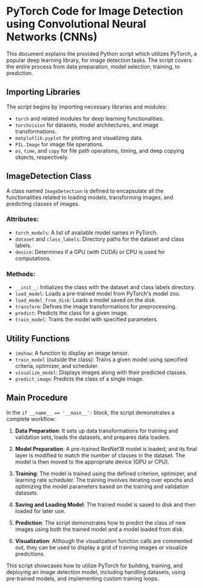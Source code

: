 # PyTorch Code for Image Detection using Convolutional Neural Networks (CNNs)

This document explains the provided Python script which utilizes PyTorch, a popular deep learning library, for image detection tasks. The script covers the entire process from data preparation, model selection, training, to prediction.

## Importing Libraries

The script begins by importing necessary libraries and modules:

- `torch` and related modules for deep learning functionalities.
- `torchvision` for datasets, model architectures, and image transformations.
- `matplotlib.pyplot` for plotting and visualizing data.
- `PIL.Image` for image file operations.
- `os`, `time`, and `copy` for file path operations, timing, and deep copying objects, respectively.

## ImageDetection Class

A class named `ImageDetection` is defined to encapsulate all the functionalities related to loading models, transforming images, and predicting classes of images.

### Attributes:

- `torch_models`: A list of available model names in PyTorch.
- `dataset` and `class_labels`: Directory paths for the dataset and class labels.
- `device`: Determines if a GPU (with CUDA) or CPU is used for computations.

### Methods:

- `__init__`: Initializes the class with the dataset and class labels directory.
- `load_model`: Loads a pre-trained model from PyTorch's model zoo.
- `load_model_from_disk`: Loads a model saved on the disk.
- `transform`: Defines the image transformations for preprocessing.
- `predict`: Predicts the class for a given image.
- `train_model`: Trains the model with specified parameters.

## Utility Functions

- `imshow`: A function to display an image tensor.
- `train_model` (outside the class): Trains a given model using specified criteria, optimizer, and scheduler.
- `visualize_model`: Displays images along with their predicted classes.
- `predict_image`: Predicts the class of a single image.

## Main Procedure

In the `if __name__ == '__main__':` block, the script demonstrates a complete workflow:

1. **Data Preparation**: It sets up data transformations for training and validation sets, loads the datasets, and prepares data loaders.

2. **Model Preparation**: A pre-trained ResNet18 model is loaded, and its final layer is modified to match the number of classes in the dataset. The model is then moved to the appropriate device (GPU or CPU).

3. **Training**: The model is trained using the defined criterion, optimizer, and learning rate scheduler. The training involves iterating over epochs and optimizing the model parameters based on the training and validation datasets.

4. **Saving and Loading Model**: The trained model is saved to disk and then loaded for later use.

5. **Prediction**: The script demonstrates how to predict the class of new images using both the trained model and a model loaded from disk.

6. **Visualization**: Although the visualization function calls are commented out, they can be used to display a grid of training images or visualize predictions.

This script showcases how to utilize PyTorch for building, training, and deploying an image detection model, including handling datasets, using pre-trained models, and implementing custom training loops.